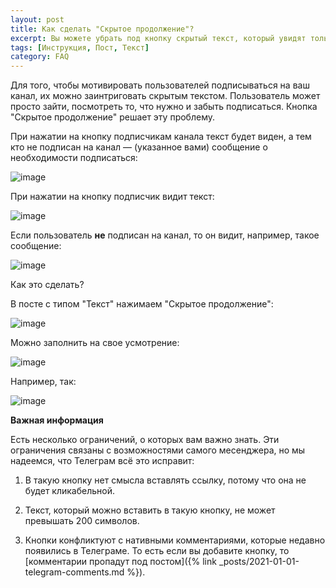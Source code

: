 ```yaml
---
layout: post
title: Как сделать "Скрытое продолжение"?
excerpt: Вы можете убрать под кнопку скрытый текст, который увидят только подписчики канала
tags: [Инструкция, Пост, Текст]
category: FAQ
---
```


Для того, чтобы мотивировать пользователей подписываться на ваш канал, их можно заинтриговать скрытым текстом. Пользователь может просто зайти, посмотреть то, что нужно и забыть подписаться. Кнопка "Скрытое продолжение" решает эту проблему.

При нажатии на кнопку подписчикам канала текст будет виден, а тем кто не подписан на канал — (указанное вами) сообщение о необходимости подписаться:

![image](https://user-images.githubusercontent.com/24430718/107146681-c0f22580-695a-11eb-86eb-c206a5ba2201.png)

При нажатии на кнопку подписчик видит текст:

![image](https://user-images.githubusercontent.com/24430718/107146733-03b3fd80-695b-11eb-8f13-8808fbbbd7fd.png)

Если пользователь **не** подписан на канал, то он видит, например, такое сообщение:

![image](https://user-images.githubusercontent.com/24430718/107146744-16c6cd80-695b-11eb-9372-8d94d16416b7.png)

Как это сделать? 

В посте с типом "Текст" нажимаем "Скрытое продолжение":

![image](https://user-images.githubusercontent.com/24430718/107146756-2e05bb00-695b-11eb-9459-e874ee18d90a.png)

Можно заполнить на свое усмотрение:

![image](https://user-images.githubusercontent.com/24430718/107146763-3bbb4080-695b-11eb-8399-de95b3df5206.png)

Например, так:

![image](https://user-images.githubusercontent.com/24430718/107146772-47a70280-695b-11eb-8e93-7964b431f549.png)

**Важная информация**

Есть несколько ограничений, о которых вам важно знать. Эти ограничения связаны с возможностями самого месенджера, но мы надеемся, что Телеграм всё это исправит:

1. В такую кнопку нет смысла вставлять ссылку, потому что она не будет кликабельной.

2. Текст, который можно вставить в такую кнопку, не может превышать 200 символов.

3. Кнопки конфликтуют с нативными комментариями, которые недавно появились в Телеграме. То есть если вы добавите кнопку, то [комментарии пропадут под постом]({% link _posts/2021-01-01-telegram-comments.md %}).
